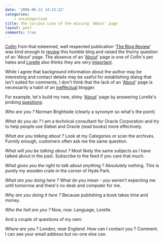 ```yaml
---
date: '2006-06-21 14:33:22'
categories:
    - uncategorised
title: the curious case of the missing 'About' page
layout: post
comments: true
---
```

[Collin](http://www.cornellfinch.com) from that esteemed, well respected
publication '[The Blog Review](http://blogreview.wordpress.com/)' was
kind enough to
[review](http://blogreview.wordpress.com/2006/06/16/andy-cblog-in-isolation/)
this humble blog and raised the thorny question of an 'About' page. The
absence of an '[About](../about)' page is one of Collin's pet hates and
[Lorelle](http://lorelle.wordpress.com/about/) also thinks they are very
[important](http://lorelle.wordpress.com/2005/09/28/who-the-hell-are-you/).

While I agree that background information about the author may be
interesting and contact details may be useful for establishing dialog
that isn't suited for comments, I don't think that the lack of an
'[About](../about)' page is necessarily a habit of an
[ineffectual](../2006/06/09/7-habits-of-highly-ineffectual-bloggers)
blogger.

For example, let's build my new, shiny '[About](../about)' page by
answering Lorelle's probing
[questions](http://lorelle.wordpress.com/2005/09/28/who-the-hell-are-you/):

*Who are you ?*
Norman Brightside (clearly a synonym so what's the point)

*What do you do ?*
I am a technical consultant for Oracle Corporation and try to help
people use Siebel and Oracle (read books) more effectively.

*What are you talking about ?*
Look at my Categories or scan the archives. Funnily enough, customers
often ask me the same question.

*What will you be talking about ?*
Most likely the same subjects as I have talked about in the past.
Subscribe to the feed if you care that much.

*What gives you the right to talk about anything ?*
Absolutely nothing. This is purely my wooden crate in the corner of Hyde
Park.

*What are you doing here ?*
What do you mean - you weren't expecting me until tomorrow and there's
no desk and computer for me.

*Why are you doing it here ?*
Because publishing a book takes time and money.

*Who the hell are you ?*
Now, now. Language, Lorelle.

And a couple of questions of my own:

*Where are you ? London, near England.*
How can I contact you ? Comment. I can see your email address but no-one
else can.
